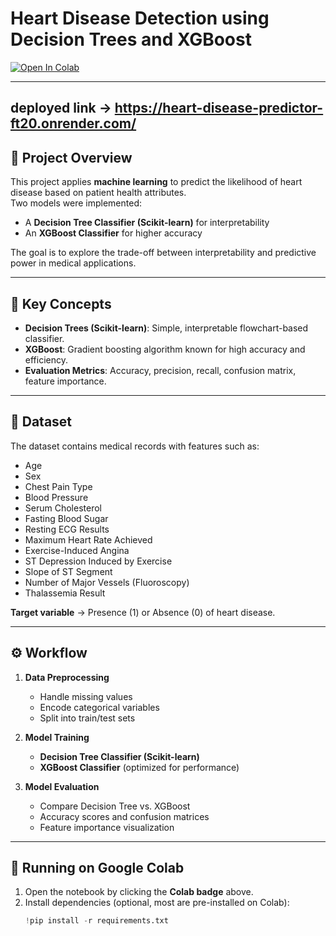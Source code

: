 # Heart Disease Detection using Decision Trees and XGBoost

[![Open In Colab](https://colab.research.google.com/assets/colab-badge.svg)](https://colab.research.google.com/drive/1xJSWtuuIxKvq5-ZcQG7btZZC0L8tt6XU#scrollTo=qlOyZdxdSow7)

---

## deployed link -> https://heart-disease-predictor-ft20.onrender.com/

## 📌 Project Overview
This project applies **machine learning** to predict the likelihood of heart disease based on patient health attributes.  
Two models were implemented:  
- A **Decision Tree Classifier (Scikit-learn)** for interpretability  
- An **XGBoost Classifier** for higher accuracy  

The goal is to explore the trade-off between interpretability and predictive power in medical applications.

---

## 🧠 Key Concepts
- **Decision Trees (Scikit-learn)**: Simple, interpretable flowchart-based classifier.  
- **XGBoost**: Gradient boosting algorithm known for high accuracy and efficiency.  
- **Evaluation Metrics**: Accuracy, precision, recall, confusion matrix, feature importance.  

---

## 📂 Dataset
The dataset contains medical records with features such as:
- Age  
- Sex  
- Chest Pain Type  
- Blood Pressure  
- Serum Cholesterol  
- Fasting Blood Sugar  
- Resting ECG Results  
- Maximum Heart Rate Achieved  
- Exercise-Induced Angina  
- ST Depression Induced by Exercise  
- Slope of ST Segment  
- Number of Major Vessels (Fluoroscopy)  
- Thalassemia Result  

**Target variable** → Presence (1) or Absence (0) of heart disease.

---

## ⚙️ Workflow
1. **Data Preprocessing**  
   - Handle missing values  
   - Encode categorical variables  
   - Split into train/test sets  

2. **Model Training**  
   - **Decision Tree Classifier (Scikit-learn)**  
   - **XGBoost Classifier** (optimized for performance)  

3. **Model Evaluation**  
   - Compare Decision Tree vs. XGBoost  
   - Accuracy scores and confusion matrices  
   - Feature importance visualization  

---

## 🚀 Running on Google Colab
1. Open the notebook by clicking the **Colab badge** above.  
2. Install dependencies (optional, most are pre-installed on Colab):  
   ```python
   !pip install -r requirements.txt
